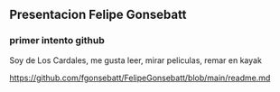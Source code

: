 ## Presentacion Felipe Gonsebatt
### primer intento github
Soy de Los Cardales, me gusta leer, mirar peliculas, remar en kayak 

https://github.com/fgonsebatt/FelipeGonsebatt/blob/main/readme.md

